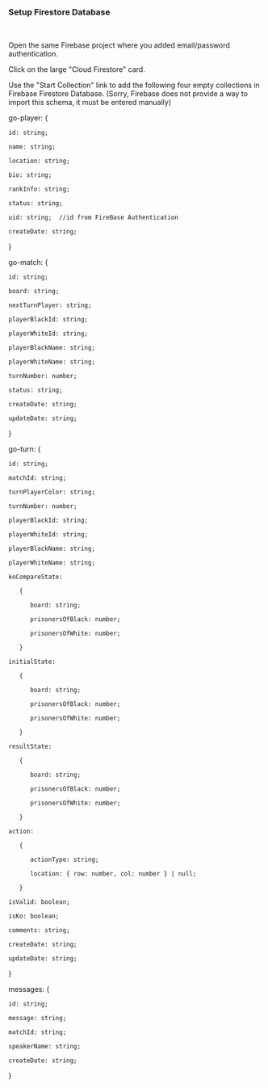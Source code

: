 ### Setup Firestore Database </h1> <br>

Open the same Firebase project where you added email/password authentication.

Click on the large "Cloud Firestore" card.




Use the "Start Collection" link to add the  following four empty collections in Firebase Firestore Database.  (Sorry, Firebase does not provide a way to import this schema, it must be entered manually)


go-player: { 

    id: string;
    
    name: string;
    
    location: string;
    
    bio: string;
    
    rankInfo: string;
    
    status: string;
    
    uid: string;  //id from FireBase Authentication
    
    createDate: string;
    
}

go-match: {

    id: string;
    
    board: string;
    
    nextTurnPlayer: string;
    
    playerBlackId: string;
    
    playerWhiteId: string;
    
    playerBlackName: string;
    
    playerWhiteName: string;
    
    turnNumber: number;
    
    status: string;
    
    createDate: string;
    
    updateDate: string;
    
}

go-turn: {

    id: string;
    
    matchId: string;
    
    turnPlayerColor: string;
    
    turnNumber: number;
    
    playerBlackId: string;
    
    playerWhiteId: string;
    
    playerBlackName: string;
    
    playerWhiteName: string;
    
    koCompareState: 
    
       {
       
          board: string;
          
          prisonersOfBlack: number;
          
          prisonersOfWhite: number;
          
       }
       
    initialState: 
    
       {
       
          board: string;
          
          prisonersOfBlack: number;
          
          prisonersOfWhite: number;
          
       }
       
    resultState: 
    
       {
       
          board: string;
          
          prisonersOfBlack: number;
          
          prisonersOfWhite: number;
          
       }
       
    action: 
    
       {
       
          actionType: string;
          
          location: { row: number, col: number } | null;
          
       }   
       
    isValid: boolean;
    
    isKo: boolean;
    
    comments: string;
    
    createDate: string;
    
    updateDate: string;
    
}

messages: {

    id: string;
  
    message: string;
  
    matchId: string;
  
    speakerName: string;
  
    createDate: string;
    
}


